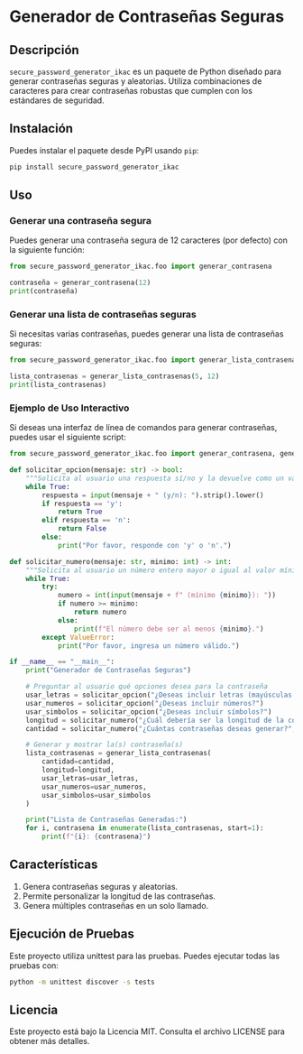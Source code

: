 # Generador de Contraseñas Seguras

## Descripción

`secure_password_generator_ikac` es un paquete de Python diseñado para generar contraseñas seguras y aleatorias. Utiliza combinaciones de caracteres para crear contraseñas robustas que cumplen con los estándares de seguridad.

## Instalación

Puedes instalar el paquete desde PyPI usando `pip`:

```bash
pip install secure_password_generator_ikac
```

## Uso

### Generar una contraseña segura
Puedes generar una contraseña segura de 12 caracteres (por defecto) con la siguiente función:

```python
from secure_password_generator_ikac.foo import generar_contrasena

contraseña = generar_contrasena(12)
print(contraseña)
```

### Generar una lista de contraseñas seguras
Si necesitas varias contraseñas, puedes generar una lista de contraseñas seguras:

```python
from secure_password_generator_ikac.foo import generar_lista_contrasenas

lista_contrasenas = generar_lista_contrasenas(5, 12)
print(lista_contrasenas)
```

### Ejemplo de Uso Interactivo

Si deseas una interfaz de línea de comandos para generar contraseñas, puedes usar el siguiente script:

```python
from secure_password_generator_ikac.foo import generar_contrasena, generar_lista_contrasenas

def solicitar_opcion(mensaje: str) -> bool:
    """Solicita al usuario una respuesta sí/no y la devuelve como un valor booleano."""
    while True:
        respuesta = input(mensaje + " (y/n): ").strip().lower()
        if respuesta == 'y':
            return True
        elif respuesta == 'n':
            return False
        else:
            print("Por favor, responde con 'y' o 'n'.")

def solicitar_numero(mensaje: str, minimo: int) -> int:
    """Solicita al usuario un número entero mayor o igual al valor mínimo especificado."""
    while True:
        try:
            numero = int(input(mensaje + f" (mínimo {minimo}): "))
            if numero >= minimo:
                return numero
            else:
                print(f"El número debe ser al menos {minimo}.")
        except ValueError:
            print("Por favor, ingresa un número válido.")

if __name__ == "__main__":
    print("Generador de Contraseñas Seguras")

    # Preguntar al usuario qué opciones desea para la contraseña
    usar_letras = solicitar_opcion("¿Deseas incluir letras (mayúsculas y minúsculas)?")
    usar_numeros = solicitar_opcion("¿Deseas incluir números?")
    usar_simbolos = solicitar_opcion("¿Deseas incluir símbolos?")
    longitud = solicitar_numero("¿Cuál debería ser la longitud de la contraseña?", minimo=6)
    cantidad = solicitar_numero("¿Cuántas contraseñas deseas generar?", minimo=1)

    # Generar y mostrar la(s) contraseña(s)
    lista_contrasenas = generar_lista_contrasenas(
        cantidad=cantidad,
        longitud=longitud,
        usar_letras=usar_letras,
        usar_numeros=usar_numeros,
        usar_simbolos=usar_simbolos
    )

    print("Lista de Contraseñas Generadas:")
    for i, contrasena in enumerate(lista_contrasenas, start=1):
        print(f"{i}: {contrasena}")
```


## Características
1. Genera contraseñas seguras y aleatorias.
2. Permite personalizar la longitud de las contraseñas.
3. Genera múltiples contraseñas en un solo llamado.

## Ejecución de Pruebas
Este proyecto utiliza unittest para las pruebas. Puedes ejecutar todas las pruebas con:

```bash
python -m unittest discover -s tests
```

## Licencia
Este proyecto está bajo la Licencia MIT. Consulta el archivo LICENSE para obtener más detalles.
